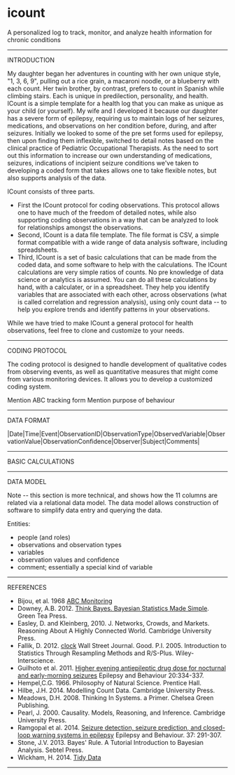 # icount
A personalized log to track, monitor, and analyze health information for chronic conditions 

________________


INTRODUCTION


My daughter began her adventures in counting with her own unique style, "1, 3, 6, 9", pulling out a rice grain, a macaroni noodle, or a blueberry with each count. Her twin brother, by contrast, prefers to count in Spanish while climbing stairs. Each is unique in predilection, personality, and health.  ICount is a simple template for a health log that you can make as unique as your child (or yourself). My wife and I developed it because our daughter has a severe form of epilepsy, requiring us to maintain logs of her seizures, medications, and observations on her condition before, during, and after seizures. Initially we looked to some of the pre set forms used for epilepsy, then upon finding them inflexible, switched to detail notes based on the clinical practice of Pediatric Occupational Therapists. As the need to sort out this information to increase our own understanding of medications, seizures, indications of incipient seizure conditions we've taken to developing a coded form that takes allows one to take flexible notes, but also supports analysis of the data.

ICount consists of three parts. 
- First the ICount protocol for coding observations. This protocol allows one to have much of the freedom of detailed notes, while also supporting coding observations in a way that can be analyzed to look for relationships amongst the observations.
- Second, ICount is a data file template. The file format is CSV, a simple format compatible with a wide range of data analysis software, including spreadsheets. 
- Third, ICount is a set of basic calculations that can be made from the coded data, and some software to help with the calculations. The ICount calculations are very simple ratios of counts. No pre knowledge of data science or analytics is assumed. You can do all these calculations by hand, with a calculater, or in a spreadsheet. They help you identify variables that are associated with each other, across observations (what is called correlation and regression analysis), using only count data -- to help you explore trends and identify patterns in your observations. 

While we have tried to make ICount a general protocol for health observations, feel free to clone and customize to your needs.
_________________

CODING PROTOCOL

The coding protocol is designed to handle development of qualitative codes from observing events, as well as quantitative measures that might come from various monitoring devices. It allows you to develop a customized coding system.


Mention ABC tracking form
Mention purpose of behaviour

_________________

DATA FORMAT

|Date|Time|Event|ObservationID|ObservationType|ObservedVariable|ObservationValue|ObservationConfidence|Observer|Subject|Comments|


_________________

BASIC CALCULATIONS


_________________

DATA MODEL

Note -- this section is more technical, and shows how the 11 columns are related via a relational data model. The data model allows construction of software to simplify data entry and querying the data.

Entities:
- people (and roles)
- observations and observation types
- variables
- observation values and confidence
- comment; essentially a special kind of variable

_________________

REFERENCES

- Bijou, et al. 1968 [ABC Monitoring](http://www.ncbi.nlm.nih.gov/pmc/articles/PMC1310995/pdf/jaba00084-0079.pdf)
- Downey, A.B. 2012. [Think Bayes. Bayesian Statistics Made Simple](http://www.greenteapress.com/thinkbayes/). Green Tea Press.
- Easley, D. and Kleinberg, 2010. J. Networks, Crowds, and Markets. Reasoning About A Highly Connected World. Cambridge University Press.
- Fallik, D. 2012. [clock](http://www.wsj.com/articles/SB10001424052702303978104577361963045028278) Wall Street Journal.
Good. P.I. 2005. Introduction to Statistics Through Resampling Methods and R/S-Plus. Wiley-Interscience.
- Guilhoto et al. 2011. [Higher evening antiepileptic drug dose for nocturnal and early-morning seizures](http://www.sciencedirect.com/science/article/pii/S1525505010007365) Epilepsy and Behaviour 20:334-337.
- Hempel,C.G. 1966. Philosophy of Natural Science. Prentice Hall.
- Hilbe, J.H. 2014. Modelling Count Data. Cambridge University Press.
- Meadows, D.H. 2008. Thinking In Systems. a Primer. Chelsea Green Publishing.
- Pearl, J. 2000. Causality. Models, Reasoning, and Inference. Cambridge University Press.
- Ramgopal et al. 2014. [Seizure detection, seizure prediction, and closed-loop warning systems in epilepsy](http://www.sciencedirect.com/science/article/pii/S1525505014002297) Epilepsy and Behaviour. 37: 291-307.
- Stone, J.V. 2013. Bayes' Rule. A Tutorial Introduction to Bayesian Analysis. Sebtel Press.
- Wickham, H. 2014. [Tidy Data](http://www.jstatsoft.org/v59/i10/paper)

_________________
